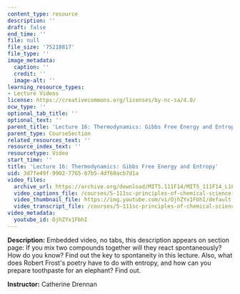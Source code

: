 ```yaml
---
content_type: resource
description: ''
draft: false
end_time: ''
file: null
file_size: '75218817'
file_type: ''
image_metadata:
  caption: ''
  credit: ''
  image-alt: ''
learning_resource_types:
- Lecture Videos
license: https://creativecommons.org/licenses/by-nc-sa/4.0/
ocw_type: ''
optional_tab_title: ''
optional_text: ''
parent_title: 'Lecture 16: Thermodynamics: Gibbs Free Energy and Entropy'
parent_type: CourseSection
related_resources_text: ''
resource_index_text: ''
resourcetype: Video
start_time: ''
title: 'Lecture 16: Thermodynamics: Gibbs Free Energy and Entropy'
uid: 3d7fe49f-9902-7765-67b5-4df60acb7d1a
video_files:
  archive_url: https://archive.org/download/MIT5.111F14/MIT5_111F14_L16_300k.mp4
  video_captions_file: /courses/5-111sc-principles-of-chemical-science-fall-2014/4c36cf4abb6e51278f23fb3928fe158b_OjhZYx1FbhI.vtt
  video_thumbnail_file: https://img.youtube.com/vi/OjhZYx1FbhI/default.jpg
  video_transcript_file: /courses/5-111sc-principles-of-chemical-science-fall-2014/77f3a69a972dda3ccf1d2f9532721997_OjhZYx1FbhI.pdf
video_metadata:
  youtube_id: OjhZYx1FbhI
---
```

**Description:** Embedded video, no tabs, this description appears on section page: If you mix two compounds together will they react spontaneously? How do you know? Find out the key to spontaneity in this lecture. Also, what does Robert Frost's poetry have to do with entropy, and how can you prepare toothpaste for an elephant? Find out.

**Instructor:** Catherine Drennan